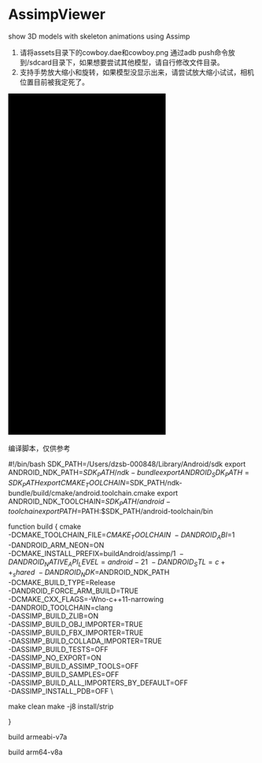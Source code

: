 # AssimpViewer
show 3D models with skeleton animations using Assimp
1. 请将assets目录下的cowboy.dae和cowboy.png 通过adb push命令放到/sdcard目录下，如果想要尝试其他模型，请自行修改文件目录。
2. 支持手势放大缩小和旋转，如果模型没显示出来，请尝试放大缩小试试，相机位置目前被我定死了。

![img](https://github.com/tanpuer/AssimpViewer/blob/master/output.gif)

编译脚本，仅供参考

#!/bin/bash
SDK_PATH=/Users/dzsb-000848/Library/Android/sdk
export ANDROID_NDK_PATH=$SDK_PATH/ndk-bundle
export ANDROID_SDK_PATH=SDK_PATH
export CMAKE_TOOLCHAIN=$SDK_PATH/ndk-bundle/build/cmake/android.toolchain.cmake
export ANDROID_NDK_TOOLCHAIN=$SDK_PATH/android-toolchain
export PATH=$PATH:$SDK_PATH/android-toolchain/bin

function build 
{
cmake \
-DCMAKE_TOOLCHAIN_FILE=$CMAKE_TOOLCHAIN \
-DANDROID_ABI=$1 \
-DANDROID_ARM_NEON=ON \
-DCMAKE_INSTALL_PREFIX=buildAndroid/assimp/$1 \
-DANDROID_NATIVE_API_LEVEL=android-21 \
-DANDROID_STL=c++_shared \
-DANDROID_NDK=$ANDROID_NDK_PATH \
-DCMAKE_BUILD_TYPE=Release \
-DANDROID_FORCE_ARM_BUILD=TRUE \
-DCMAKE_CXX_FLAGS=-Wno-c++11-narrowing \
-DANDROID_TOOLCHAIN=clang \
-DASSIMP_BUILD_ZLIB=ON \
-DASSIMP_BUILD_OBJ_IMPORTER=TRUE \
-DASSIMP_BUILD_FBX_IMPORTER=TRUE \
-DASSIMP_BUILD_COLLADA_IMPORTER=TRUE \
-DASSIMP_BUILD_TESTS=OFF \
-DASSIMP_NO_EXPORT=ON \
-DASSIMP_BUILD_ASSIMP_TOOLS=OFF \
-DASSIMP_BUILD_SAMPLES=OFF \
-DASSIMP_BUILD_ALL_IMPORTERS_BY_DEFAULT=OFF \
-DASSIMP_INSTALL_PDB=OFF \

make clean
make -j8 install/strip

}

build armeabi-v7a

build arm64-v8a